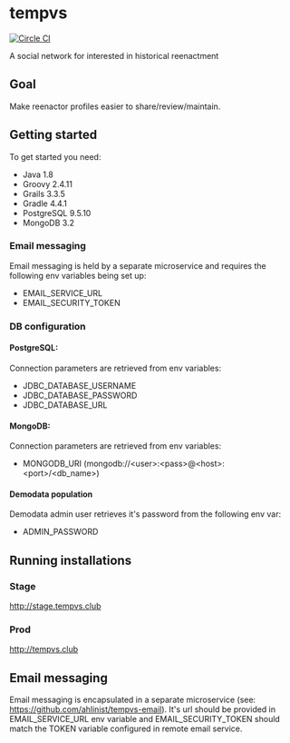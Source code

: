 # tempvs
[![Circle CI](https://circleci.com/gh/ahlinist/tempvs/tree/master.svg?&style=shield)](https://circleci.com/gh/ahlinist/tempvs/tree/master)

A social network for interested in historical reenactment

## Goal

Make reenactor profiles easier to share/review/maintain.

## Getting started

To get started you need:
 * Java 1.8
 * Groovy 2.4.11
 * Grails 3.3.5
 * Gradle 4.4.1
 * PostgreSQL 9.5.10
 * MongoDB 3.2
 
### Email messaging
Email messaging is held by a separate microservice and requires the following env variables being set up:
 * EMAIL_SERVICE_URL
 * EMAIL_SECURITY_TOKEN
 
### DB configuration

#### PostgreSQL:
Connection parameters are retrieved from env variables:
 * JDBC_DATABASE_USERNAME
 * JDBC_DATABASE_PASSWORD
 * JDBC_DATABASE_URL

#### MongoDB:
Connection parameters are retrieved from env variables:
 * MONGODB_URI (mongodb://\<user\>:\<pass\>@\<host\>:\<port\>/\<db_name\>)

#### Demodata population
Demodata admin user retrieves it's password from the following env var:
 * ADMIN_PASSWORD

## Running installations
### Stage
http://stage.tempvs.club
### Prod
http://tempvs.club

## Email messaging
Email messaging is encapsulated in a separate microservice (see: https://github.com/ahlinist/tempvs-email). It's url should be provided in EMAIL_SERVICE_URL env variable and EMAIL_SECURITY_TOKEN should match the TOKEN variable configured in remote email service.
